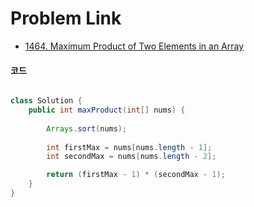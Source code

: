 # Problem Link

- [1464. Maximum Product of Two Elements in an Array](https://leetcode.com/problems/maximum-product-of-two-elements-in-an-array/)

#### 코드

```java

class Solution {
    public int maxProduct(int[] nums) {
        
        Arrays.sort(nums);
        
        int firstMax = nums[nums.length - 1];
        int secondMax = nums[nums.length - 2];

        return (firstMax - 1) * (secondMax - 1);
    }
}

```
